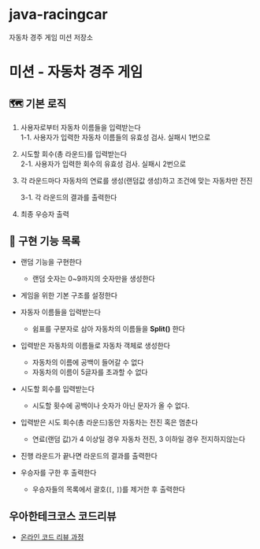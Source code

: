 # java-racingcar
자동차 경주 게임 미션 저장소

# 미션 - 자동차 경주 게임
## 🗺 기본 로직
1. 사용자로부터 자동차 이름들을 입력받는다  
   1-1. 사용자가 입력한 자동차 이름들의 유효성 검사. 실패시 1번으로
2. 시도할 회수(총 라운드)를 입력받는다  
   2-1. 사용자가 입력한 회수의 유효성 검사. 실패시 2번으로
3. 각 라운드마다 자동차의 연료를 생성(랜덤값 생성)하고 조건에 맞는 자동차만 전진
   
   3-1. 각 라운드의 결과를 출력한다
4. 최종 우승자 출력

## 📝 구현 기능 목록
- 랜덤 기능을 구현한다
    - 랜덤 숫자는 0~9까지의 숫자만을 생성한다

- 게임을 위한 기본 구조를 설정한다
    
- 자동자 이름들을 입력받는다
    - 쉼표를 구분자로 삼아 자동차의 이름들을 **Split()** 한다
    
- 입력받은 자동차의 이름들로 자동차 객체로 생성한다
    - 자동차의 이름에 공백이 들어갈 수 없다
    - 자동차의 이름이 5글자를 초과할 수 없다
    
- 시도할 회수를 입력받는다
    - 시도할 횟수에 공백이나 숫자가 아닌 문자가 올 수 없다.
    
- 입력받은 시도 회수(총 라운드)동안 자동차는 전진 혹은 멈춘다
    - 연료(랜덤 값)가 4 이상일 경우 자동차 전진, 3 이하일 경우 전지하지않는다
  
- 진행 라운드가 끝나면 라운드의 결과를 출력한다
    
- 우승자를 구한 후 출력한다
    - 우승자들의 목록에서 괄호(`[`, `]`)를 제거한 후 출력한다

## 우아한테크코스 코드리뷰
* [온라인 코드 리뷰 과정](https://github.com/woowacourse/woowacourse-docs/blob/master/maincourse/README.md)

